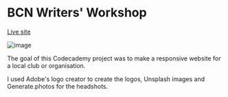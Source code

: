 # BCN Writers' Workshop

[Live site](https://whimsical-jalebi-da86c2.netlify.app/) 

![image](https://user-images.githubusercontent.com/63359209/174503518-60b3028c-158d-449c-a3f2-d1f0ddfc9386.png)

The goal of this Codecademy project was to make a responsive website for a local club or organisation. 

I used Adobe's logo creator to create the logos, Unsplash images and Generate.photos for the headshots.
